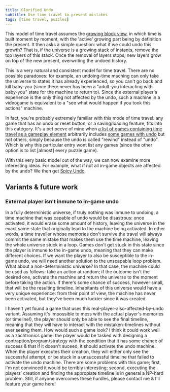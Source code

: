 ```yaml
---
title: Glorified Undo
subtitle: Use time travel to prevent mistakes
tags: [time travel, puzzles]
---
```


This model of time travel assumes the [growing block view](https://en.wikipedia.org/wiki/Growing_block_universe), in which time
is built moment by moment, with the 'active' growing part being by definition the present. It then asks a simple question: what
if we could undo this growth? That is, if the universe is a growing stack of instants, remove the top layers of this stack. Once
the removal of layers stops, new layers grow on top of the new present, overwriting the undoed history.

This is a very natural and consistent model for time travel. There are no possible paradoxes: for example, an undoing-time maching can only
take the universe to states it has already experienced, so you can't go back and kill baby-you (since there never has been a
"adult-you interacting with baby-you" state for the machine to return to). Since the external player's experience is the only
thing not affected by the undo, such a machine in a videogame is equivalent to a "see what would happen if you took this actions" machine.

In fact, you're probably extremely familiar with this mode of time travel: any game that has an undo or reset button, or a saving/loading
feature, fits into this category. It's a pet peeve of mine when [a list of games containing time travel as a gameplay element](https://en.wikipedia.org/wiki/List_of_games_containing_time_travel#Time_travel_as_a_gameplay_element)
arbitrarily includes [some games with undo](https://en.wikipedia.org/wiki/List_of_games_containing_time_travel#:~:text=Historia%20Crux%20system.-,Forza%20Motorsport%203,-2009)
but not others, simply because the undo is called "rewind" instead of "undo". Which is why this particular entry wont list any games
(since the other option is to list [almost] every puzzle game).

With this very basic model out of the way, we can now examine more interesting ideas. For example, what if not all in-game objects
are affected by the undo? We then get [Spicy Undo](/time-genres/spicy-undo).

## Variants & future work

### External player isn't inmune to in-game undo
In a fully deterministic universe, if truly nothing was inmune to undoing, a time machine that was capable of undo would be
disastrous: once activated, it would erase some amount of history, leaving the universe in the exact same state that originally lead
to the machine being activated. In other words, a time traveller whose memories don't survive the travel will always commit the same
mistake that makes them use the time machine, leaving the whole universe stuck in a loop. Games don't get stuck in this state since
the player is inmune to the in-game undo, meaning that they can make different choices. If we want the player to also be susceptible
to the in-game undo, we will need another solution to the unscapable loop problem. What about a non-deterministic universe?
In that case, the machine could be used as follows: take an action at random; if the outcome isn't the desired one, activate the
machine and return the universe to the moment before taking the action. If there's some chance of success, however small, that will be
the resulting timeline. Inhabitants of this universe would have a very unique experience: from their point of view, the machine has
never been activated, but they've been much luckier since it was created.

I haven't yet found a game that uses this real-player-also-affected-by-undo variant. Assuming it's impossible to mess with the actual
player's memories (or timeline!), the player should only be able to see the final timeline, meaning that they will have to interact
with the mistaken-timelines without ever seeing them. How would such a game look? I think it could work well as a zachtronics game:
the player would be tasked with designing a contraption/program/strategy with the condition that it has some chance of success & that
if it doesn't suceed, it should activate the undo machine. When the player executes their creation, they will either only see the
successful attempt, or be stuck in a unsuccessful timeline that failed to activate the undo machine. There are some problems with this
game; first, I'm not convinced it would be terribly interesting; second, executing the players' creation and finding the appropiate
timeline is in general a NP-hard problem. Still, if anyone overcomes these hurdles, please contact me & I'll feature your game here!